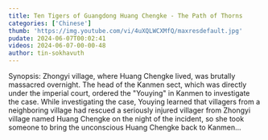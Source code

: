 ```yaml
---
title: Ten Tigers of Guangdong Huang Chengke - The Path of Thorns
categories: ['Chinese']
thumb: 'https://img.youtube.com/vi/4uXQLWCXMfQ/maxresdefault.jpg'
pudate: 2024-06-07T00:02:41
videos: 2024-06-07-00-00-48
author: tin-sokhavuth
---
```

Synopsis: Zhongyi village, where Huang Chengke lived, was brutally massacred overnight. The head of the Kanmen sect, which was directly under the imperial court, ordered the "Youying" in Kanmen to investigate the case. While investigating the case, Youying learned that villagers from a neighboring village had rescued a seriously injured villager from Zhongyi village named Huang Chengke on the night of the incident, so she took someone to bring the unconscious Huang Chengke back to Kanmen...